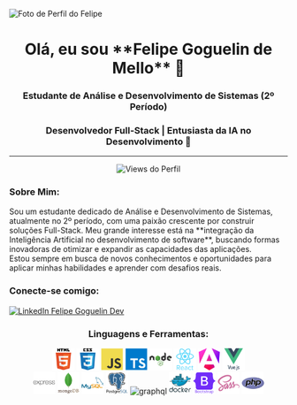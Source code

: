 <p align="center">
</p>
  <img src="https://www.canva.com/design/DAGRTjK2b9c/8O5SDgjoe-iT68Z2YTmV4w/edit?utm_content=DAGRTjK2b9c&utm_campaign=designshare&utm_medium=link2&utm_source=sharebutton" alt="Foto de Perfil do Felipe" width="150px">

<p align="center">
  </p>

<h1 align="center">Olá, eu sou **Felipe Goguelin de Mello** 👋</h1>
<h3 align="center">Estudante de Análise e Desenvolvimento de Sistemas (2º Período)</h3>
<h3 align="center">Desenvolvedor Full-Stack | Entusiasta da IA no Desenvolvimento 🚀</h3>

---

<p align="center">
  <img src="https://komarev.com/ghpvc/?username=Felipe-Goguelin&color=blue" alt="Views do Perfil" />
</p>

<h3 align="left">Sobre Mim:</h3>
<p align="left">
  Sou um estudante dedicado de Análise e Desenvolvimento de Sistemas, atualmente no 2º período, com uma paixão crescente por construir soluções Full-Stack. Meu grande interesse está na **integração da Inteligência Artificial no desenvolvimento de software**, buscando formas inovadoras de otimizar e expandir as capacidades das aplicações.
  <br>
  Estou sempre em busca de novos conhecimentos e oportunidades para aplicar minhas habilidades e aprender com desafios reais.
</p>

<h3 align="left">Conecte-se comigo:</h3>
<p align="left">
  <a href="https://www.linkedin.com/in/felipe-goguelin-dev" target="_blank"><img align="center" src="https://img.shields.io/badge/-LinkedIn-0A66C2?style=for-the-badge&logo=linkedin&logoColor=white" alt="LinkedIn Felipe Goguelin Dev" height="30" /></a>
  </p>

<h3 align="center">Linguagens e Ferramentas:</h3>
<p align="center">
  <img src="https://raw.githubusercontent.com/devicons/devicon/master/icons/html5/html5-original-wordmark.svg" alt="html5" width="40" height="40"/>
  <img src="https://raw.githubusercontent.com/devicons/devicon/master/icons/css3/css3-original-wordmark.svg" alt="css3" width="40" height="40"/>
  <img src="https://raw.githubusercontent.com/devicons/devicon/master/icons/javascript/javascript-original.svg" alt="javascript" width="40" height="40"/>
  <img src="https://raw.githubusercontent.com/devicons/devicon/master/icons/typescript/typescript-original.svg" alt="typescript" width="40" height="40"/>
  <img src="https://raw.githubusercontent.com/devicons/devicon/master/icons/nodejs/nodejs-original-wordmark.svg" alt="nodejs" width="40" height="40"/>
  <img src="https://raw.githubusercontent.com/devicons/devicon/master/icons/react/react-original-wordmark.svg" alt="react" width="40" height="40"/>
  <img src="https://raw.githubusercontent.com/devicons/devicon/master/icons/angular/angular-original.svg" alt="angular" width="40" height="40"/>
  <img src="https://raw.githubusercontent.com/devicons/devicon/master/icons/vuejs/vuejs-original-wordmark.svg" alt="vuejs" width="40" height="40"/>
  <br> <img src="https://raw.githubusercontent.com/devicons/devicon/master/icons/express/express-original-wordmark.svg" alt="express" width="40" height="40"/>
  <img src="https://raw.githubusercontent.com/devicons/devicon/master/icons/mongodb/mongodb-original-wordmark.svg" alt="mongodb" width="40" height="40"/>
  <img src="https://raw.githubusercontent.com/devicons/devicon/master/icons/mysql/mysql-original-wordmark.svg" alt="mysql" width="40" height="40"/>
  <img src="https://raw.githubusercontent.com/devicons/devicon/master/icons/postgresql/postgresql-original-wordmark.svg" alt="postgresql" width="40" height="40"/>
  <img src="https://www.vectorlogo.zone/logos/graphql/graphql-icon.svg" alt="graphql" width="40" height="40"/>
  <img src="https://raw.githubusercontent.com/devicons/devicon/master/icons/docker/docker-original-wordmark.svg" alt="docker" width="40" height="40"/>
  <img src="https://raw.githubusercontent.com/devicons/devicon/master/icons/bootstrap/bootstrap-plain-wordmark.svg" alt="bootstrap" width="40" height="40"/>
  <img src="https://raw.githubusercontent.com/devicons/devicon/master/icons/sass/sass-original.svg" alt="sass" width="40" height="40"/>
  <img src="https://raw.githubusercontent.com/devicons/devicon/master/icons/php/php-original.svg" alt="php" width="40" height="40"/>
  </p>

